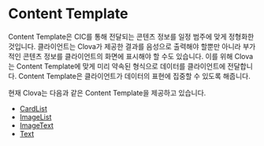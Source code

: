 # Content Template

Content Template은 CIC를 통해 전달되는 콘텐츠 정보를 일정 범주에 맞게 정형화한 것입니다. 클라이언트는 Clova가 제공한 결과를 음성으로 출력해야 할뿐만 아니라 부가적인 콘텐츠 정보를 클라이언트의 화면에 표시해야 할 수도 있습니다. 이를 위해 Clova는 Content Template에 맞게 미리 약속된 형식으로 데이터를 클라이언트에 전달합니다. Content Template은 클라이언트가 데이터의 표현에 집중할 수 있도록 해줍니다.

현재 Clova는 다음과 같은 Content Template을 제공하고 있습니다.

* [CardList](/CIC/References/ContentTemplates/CardList.md)
* [ImageList](/CIC/References/ContentTemplates/ImageList.md)
* [ImageText](/CIC/References/ContentTemplates/ImageText.md)
* [Text](/CIC/References/ContentTemplates/Text.md)
